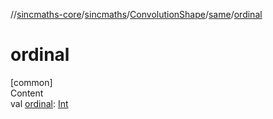 //[sincmaths-core](../../../../index.md)/[sincmaths](../../index.md)/[ConvolutionShape](../index.md)/[same](index.md)/[ordinal](ordinal.md)



# ordinal  
[common]  
Content  
val [ordinal](ordinal.md): [Int](https://kotlinlang.org/api/latest/jvm/stdlib/kotlin/-int/index.html)  



